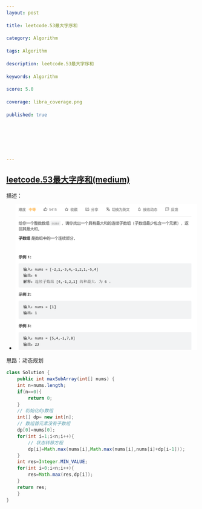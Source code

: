 ```yaml
---
layout: post

title: leetcode.53最大字序和

category: Algorithm

tags: Algorithm

description: leetcode.53最大字序和

keywords: Algorithm

score: 5.0

coverage: libra_coverage.png

published: true






---
```


## [leetcode.53最大字序和(medium)](https://leetcode.cn/problems/maximum-subarray/)

描述：

- ![image-20221104113350892](/assets/imgs/image-20221104113350892.png)

思路：动态规划

```java
class Solution {
    public int maxSubArray(int[] nums) {
    int n=nums.length;
    if(n==0){
        return 0;
    }
    // 初始化dp数组
    int[] dp= new int[n];
    // 数组首元素没有子数组
    dp[0]=nums[0];
    for(int i=1;i<n;i++){
        // 状态转移方程
        dp[i]=Math.max(nums[i],Math.max(nums[i],nums[i]+dp[i-1]));
    }
    int res=Integer.MIN_VALUE;
    for(int i=0;i<n;i++){
        res=Math.max(res,dp[i]);
    }
    return res;
    }
}
```

